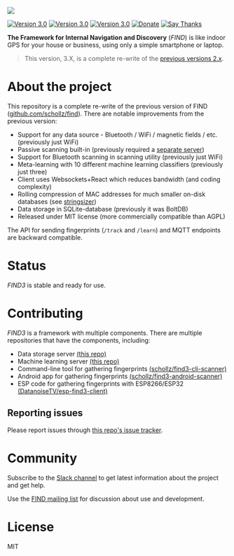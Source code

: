 [![](https://raw.githubusercontent.com/schollz/find/master/static/splash.gif)](https://www.internalpositioning.com/)

[![Version 3.0](https://img.shields.io/badge/read-docs-blue.svg?style=for-the-badge)](https://www.internalpositioning.com/doc) 
[![Version 3.0](https://img.shields.io/badge/join-slack-orange.svg?style=for-the-badge)](https://join.slack.com/t/find3/shared_invite/enQtMzU4MjY0NjE1NjU0LWRkY2JhNWFkM2U3Y2JhY2RlZTQ5ZTdmZTQ2M2UzMjI2MGVmMjZlOWQyZmU3MzM5YzIzOTM0YmYzYmQ3NTQzNjQ) 
[![Version 3.0](https://img.shields.io/badge/version-3.3.0-brightgreen.svg?style=for-the-badge)](https://github.com/schollz/find3/releases/latest) 
[![Donate](https://img.shields.io/badge/donate-$-brown.svg?style=for-the-badge)](https://www.paypal.me/ZackScholl/5.00)
[![Say Thanks](https://img.shields.io/badge/Say%20Thanks-!-yellow.svg?style=for-the-badge)](https://saythanks.io/to/schollz)


**The Framework for Internal Navigation and Discovery** (_FIND_) is like indoor GPS for your house or business, using only a simple smartphone or laptop.

> This version, 3.X, is a complete re-write of the [previous versions 2.x](https://github.com/schollz/find).

# About the project

This repository is a complete re-write of the previous version of FIND ([github.com/schollz/find](https://github.com/schollz/find)). There are notable improvements from the previous version:

- Support for any data source - Bluetooth / WiFi / magnetic fields / etc. (previously just WiFi)
- Passive scanning built-in (previously required a [separate server](https://github.com/schollz/find-lf))
- Support for Bluetooth scanning in scanning utility (previously just WiFi)
- Meta-learning with 10 different machine learning classifiers (previously just three)
- Client uses Websockets+React which reduces bandwidth (and coding complexity)
- Rolling compression of MAC addresses for much smaller on-disk databases (see [stringsizer](https://github.com/schollz/stringsizer))
- Data storage in SQLite-database (previously it was BoltDB)
- Released under MIT license (more commercially compatible than AGPL)

The API for sending fingerprints (`/track` and `/learn`) and MQTT endpoints are backward compatible. 

# Status

*FIND3* is stable and ready for use.

# Contributing

*FIND3* is a framework with multiple components. There are multiple repositories that have the components, including:

- Data storage server [(this repo)](https://github.com/schollz/find3/tree/master/server/main)
- Machine learning server [(this repo)](https://github.com/schollz/find3/tree/master/server/ai)
- Command-line tool for gathering fingerprints [(schollz/find3-cli-scanner)](https://github.com/schollz/find3-cli-scanner)
- Android app for gathering fingerprints [(schollz/find3-android-scanner)](https://github.com/schollz/find3-android-scanner)
- ESP code for gathering fingerprints with ESP8266/ESP32 [(DatanoiseTV/esp-find3-client)](https://github.com/DatanoiseTV/esp-find3-client)

## Reporting issues

Please report issues through [this repo's issue tracker](https://github.com/schollz/find3).

# Community

Subscribe to the [Slack channel](https://join.slack.com/t/find3/shared_invite/enQtMzU4MjY0NjE1NjU0LWRkY2JhNWFkM2U3Y2JhY2RlZTQ5ZTdmZTQ2M2UzMjI2MGVmMjZlOWQyZmU3MzM5YzIzOTM0YmYzYmQ3NTQzNjQ) to get latest information about the project and get help.

Use the [FIND mailing list](http://eepurl.com/bhfFI1) for discussion about use and development.

# License 

MIT
